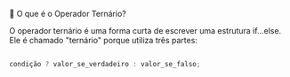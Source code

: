 🧠 O que é o Operador Ternário?

O operador ternário é uma forma curta de escrever uma estrutura if...else.
Ele é chamado "ternário" porque utiliza três partes:

```Java

condição ? valor_se_verdadeiro : valor_se_falso;

```